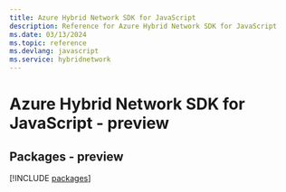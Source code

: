 ```yaml
---
title: Azure Hybrid Network SDK for JavaScript
description: Reference for Azure Hybrid Network SDK for JavaScript
ms.date: 03/13/2024
ms.topic: reference
ms.devlang: javascript
ms.service: hybridnetwork
---
```

# Azure Hybrid Network SDK for JavaScript - preview
## Packages - preview
[!INCLUDE [packages](hybrid-network-index.md)]